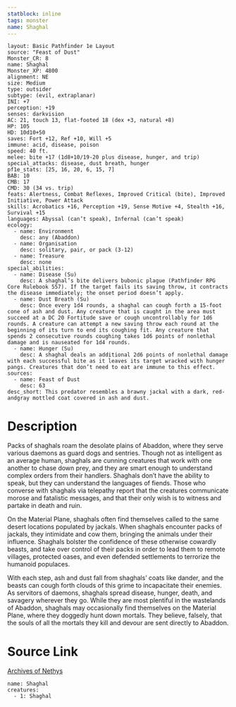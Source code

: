 ```yaml
---
statblock: inline
tags: monster
name: Shaghal
---
```

```statblock
layout: Basic Pathfinder 1e Layout
source: "Feast of Dust"
Monster_CR: 8
name: Shaghal
Monster_XP: 4800
alignment: NE
size: Medium
type: outsider
subtype: (evil, extraplanar)
INI: +7
perception: +19
senses: darkvision
AC: 21, touch 13, flat-footed 18 (dex +3, natural +8)
HP: 105
HD: 10d10+50
saves: Fort +12, Ref +10, Will +5
immune: acid, disease, poison
speed: 40 ft.
melee: bite +17 (1d8+10/19-20 plus disease, hunger, and trip)
special_attacks: disease, dust breath, hunger
pf1e_stats: [25, 16, 20, 6, 15, 7]
BAB: 10
CMB: 17
CMD: 30 (34 vs. trip)
feats: Alertness, Combat Reflexes, Improved Critical (bite), Improved Initiative, Power Attack
skills: Acrobatics +16, Perception +19, Sense Motive +4, Stealth +16, Survival +15
languages: Abyssal (can’t speak), Infernal (can’t speak)
ecology:
  - name: Environment
    desc: any (Abaddon)
  - name: Organisation
    desc: solitary, pair, or pack (3-12)
  - name: Treasure
    desc: none
special_abilities:
  - name: Disease (Su)
    desc: A shaghal’s bite delivers bubonic plague (Pathfinder RPG Core Rulebook 557). If the target fails its saving throw, it contracts the disease immediately; the onset period doesn’t apply.
  - name: Dust Breath (Su)
    desc: Once every 1d4 rounds, a shaghal can cough forth a 15-foot cone of ash and dust. Any creature that is caught in the area must succeed at a DC 20 Fortitude save or cough uncontrollably for 1d6 rounds. A creature can attempt a new saving throw each round at the beginning of its turn to end its coughing fit. Any creature that spends 2 consecutive rounds coughing takes 1d6 points of nonlethal damage and is nauseated for 1d4 rounds.
  - name: Hunger (Su)
    desc: A shaghal deals an additional 2d6 points of nonlethal damage with each successful bite as it leaves its target wracked with hunger pangs. Creatures that don’t need to eat are immune to this effect.
sources:
  - name: Feast of Dust
    desc: 63
desc_short: This predator resembles a brawny jackal with a dark, red-andgray mottled coat covered in ash and dust.
```
# Description
Packs of shaghals roam the desolate plains of Abaddon, where they serve various daemons as guard dogs and sentries. Though not as intelligent as an average human, shaghals are cunning creatures that work with one another to chase down prey, and they are smart enough to understand complex orders from their handlers. Shaghals don’t have the ability to speak, but they can understand the languages of fiends. Those who converse with shaghals via telepathy report that the creatures communicate morose and fatalistic messages, and that their only wish is to witness and partake in death and ruin.

On the Material Plane, shaghals often find themselves called to the same desert locations populated by jackals. When shaghals encounter packs of jackals, they intimidate and cow them, bringing the animals under their influence. Shaghals bolster the confidence of these otherwise cowardly beasts, and take over control of their packs in order to lead them to remote villages, protected oases, and even defended settlements to terrorize the humanoid populaces.

With each step, ash and dust fall from shaghals’ coats like dander, and the beasts can cough forth clouds of this grime to incapacitate their enemies. As servitors of daemons, shaghals spread disease, hunger, death, and savagery wherever they go. While they are most plentiful in the wastelands of Abaddon, shaghals may occasionally find themselves on the Material Plane, where they doggedly hunt down mortals. They believe, falsely, that the souls of all the mortals they kill and devour are sent directly to Abaddon.
# Source Link
[Archives of Nethys](https://aonprd.com/MonsterDisplay.aspx?ItemName=Shaghal)
```encounter-table
name: Shaghal
creatures:
  - 1: Shaghal
```
